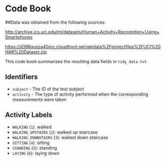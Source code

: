 # Code Book

##Data was obtained from the following sources:

  http://archive.ics.uci.edu/ml/datasets/Human+Activity+Recognition+Using+Smartphones

  https://d396qusza40orc.cloudfront.net/getdata%2Fprojectfiles%2FUCI%20HAR%20Dataset.zip
  

This code book summarizes the resulting data fields in `tidy_data.txt`.

## Identifiers

* `subject` - The ID of the test subject
* `activity` - The type of activity performed when the corresponding measurements were taken

## Activity Labels

* `WALKING` (`1`): walked
* `WALKING_UPSTAIRS` (`2`): walked up staircase 
* `WALKING_DOWNSTAIRS` (`3`): walked down staircase 
* `SITTING` (`4`): sitting 
* `STANDING` (`5`): standing 
* `LAYING` (`6`): laying down 
